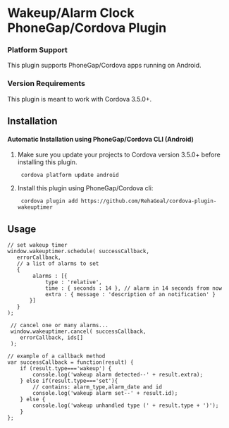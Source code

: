 # Wakeup/Alarm Clock PhoneGap/Cordova Plugin

### Platform Support

This plugin supports PhoneGap/Cordova apps running on Android.

### Version Requirements

This plugin is meant to work with Cordova 3.5.0+.

## Installation

#### Automatic Installation using PhoneGap/Cordova CLI (Android)
1. Make sure you update your projects to Cordova version 3.5.0+ before installing this plugin.

        cordova platform update android

2. Install this plugin using PhoneGap/Cordova cli:

        cordova plugin add https://github.com/RehaGoal/cordova-plugin-wakeuptimer

## Usage

    // set wakeup timer
    window.wakeuptimer.schedule( successCallback,  
       errorCallback, 
       // a list of alarms to set
       {
            alarms : [{
                type : 'relative',
                time : { seconds : 14 }, // alarm in 14 seconds from now
                extra : { message : 'description of an notification' }
           }] 
       }
    );

     // cancel one or many alarms...
     window.wakeuptimer.cancel( successCallback,
        errorCallback, ids[]
     );

    // example of a callback method
    var successCallback = function(result) {
        if (result.type==='wakeup') {
            console.log('wakeup alarm detected--' + result.extra);
        } else if(result.type==='set'){
            // contains: alarm_type,alarm_date and id 
            console.log('wakeup alarm set--' + result.id);
        } else {
            console.log('wakeup unhandled type (' + result.type + ')');
        }
    }; 
